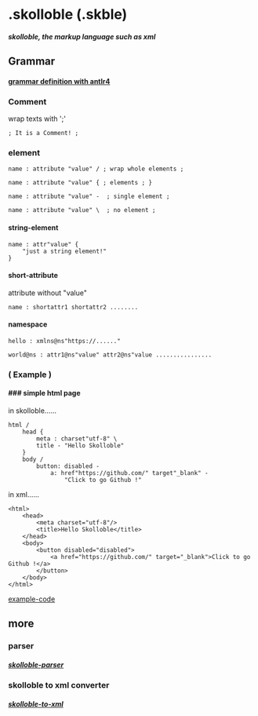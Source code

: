 # .skolloble  (.skble)

#### _skolloble, the markup language such as xml_

## Grammar

#### [grammar definition with antlr4](skolloble-grammar/grammar/src/main/antlr/Skolloble.g4)

### Comment
wrap texts with ';'
```
; It is a Comment! ;
```

### element

```
name : attribute "value" / ; wrap whole elements ;

name : attribute "value" { ; elements ; }

name : attribute "value" -  ; single element ;

name : attribute "value" \  ; no element ;
```

#### string-element
```
name : attr"value" {
    "just a string element!"
}
```

#### short-attribute

attribute without "value"

```
name : shortattr1 shortattr2 ........
```

#### namespace
```
hello : xmlns@ns"https://......"
```
```
world@ns : attr1@ns"value" attr2@ns"value ................
```

### ( Example )

#### ### simple html page

in skolloble......

```
html /
    head {
        meta : charset"utf-8" \
        title - "Hello Skolloble"
    }
    body /
        button: disabled -
            a: href"https://github.com/" target"_blank" -
                "Click to go Github !"
```

in xml......

```
<html>
    <head>
        <meta charset="utf-8"/>    
        <title>Hello Skolloble</title>
    </head>
    <body>
        <button disabled="disabled">
            <a href="https://github.com/" target="_blank">Click to go Github !</a>
        </button>
    </body>
</html>
```

[example-code](skolloble-test)

## more

### parser

##### [skolloble-parser](skolloble-parser)

### skolloble to xml converter

##### [skolloble-to-xml](skolloble-to-xml)

